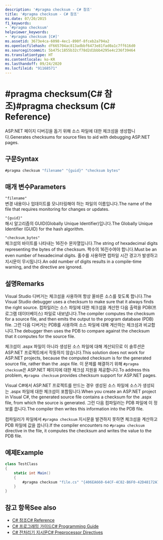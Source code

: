 ```yaml
---
description: '#pragma checksum - C# 참조'
title: '#pragma checksum - C# 참조'
ms.date: 07/20/2015
f1_keywords:
- '#pragma checksum'
helpviewer_keywords:
- '#pragma checksum [C#]'
ms.assetid: 3673e4ca-6098-4ec1-890f-8fceb2a794a2
ms.openlocfilehash: df665704ac813adbbf6473e81fad0a1c7ff616d0
ms.sourcegitcommit: 5b475c1855b32cf78d2d1bbb4295e4c236f39464
ms.translationtype: HT
ms.contentlocale: ko-KR
ms.lasthandoff: 09/24/2020
ms.locfileid: "91168571"
---
```

# <a name="pragma-checksum-c-reference"></a><span data-ttu-id="a71fb-103">#pragma checksum(C# 참조)</span><span class="sxs-lookup"><span data-stu-id="a71fb-103">#pragma checksum (C# Reference)</span></span>

<span data-ttu-id="a71fb-104">ASP.NET 페이지 디버깅을 돕기 위해 소스 파일에 대한 체크섬을 생성합니다.</span><span class="sxs-lookup"><span data-stu-id="a71fb-104">Generates checksums for source files to aid with debugging ASP.NET pages.</span></span>  
  
## <a name="syntax"></a><span data-ttu-id="a71fb-105">구문</span><span class="sxs-lookup"><span data-stu-id="a71fb-105">Syntax</span></span>  
  
```csharp
#pragma checksum "filename" "{guid}" "checksum bytes"  
```  
  
## <a name="parameters"></a><span data-ttu-id="a71fb-106">매개 변수</span><span class="sxs-lookup"><span data-stu-id="a71fb-106">Parameters</span></span>  

 `"filename"`  
 <span data-ttu-id="a71fb-107">변경 내용이나 업데이트를 모니터링해야 하는 파일의 이름입니다.</span><span class="sxs-lookup"><span data-stu-id="a71fb-107">The name of the file that requires monitoring for changes or updates.</span></span>  
  
 `"{guid}"`  
 <span data-ttu-id="a71fb-108">해시 알고리즘의 GUID(Globally Unique Identifier)입니다.</span><span class="sxs-lookup"><span data-stu-id="a71fb-108">The Globally Unique Identifier (GUID) for the hash algorithm.</span></span>  
  
 `"checksum_bytes"`  
 <span data-ttu-id="a71fb-109">체크섬의 바이트를 나타내는 16진수 문자열입니다.</span><span class="sxs-lookup"><span data-stu-id="a71fb-109">The string of hexadecimal digits representing the bytes of the checksum.</span></span> <span data-ttu-id="a71fb-110">짝수의 16진수여야 합니다.</span><span class="sxs-lookup"><span data-stu-id="a71fb-110">Must be an even number of hexadecimal digits.</span></span> <span data-ttu-id="a71fb-111">홀수를 사용하면 컴파일 시간 경고가 발생하고 지시문이 무시됩니다.</span><span class="sxs-lookup"><span data-stu-id="a71fb-111">An odd number of digits results in a compile-time warning, and the directive are ignored.</span></span>  
  
## <a name="remarks"></a><span data-ttu-id="a71fb-112">설명</span><span class="sxs-lookup"><span data-stu-id="a71fb-112">Remarks</span></span>  

 <span data-ttu-id="a71fb-113">Visual Studio 디버거는 체크섬을 사용하여 항상 올바른 소스를 찾도록 합니다.</span><span class="sxs-lookup"><span data-stu-id="a71fb-113">The Visual Studio debugger uses a checksum to make sure  that it always finds the right source.</span></span> <span data-ttu-id="a71fb-114">컴파일러는 소스 파일에 대한 체크섬을 계산한 다음 출력을 PDB(프로그램 데이터베이스) 파일로 내보냅니다.</span><span class="sxs-lookup"><span data-stu-id="a71fb-114">The compiler computes the checksum for a source file, and then emits the output to the program database (PDB) file.</span></span> <span data-ttu-id="a71fb-115">그런 다음 디버거는 PDB를 사용하여 소스 파일에 대해 계산하는 체크섬과 비교합니다.</span><span class="sxs-lookup"><span data-stu-id="a71fb-115">The debugger then uses the PDB to compare against the checksum that it computes for the source file.</span></span>  
  
 <span data-ttu-id="a71fb-116">체크섬이 .aspx 파일이 아니라 생성된 소스 파일에 대해 계산되므로 이 솔루션은 ASP.NET 프로젝트에서 작동하지 않습니다.</span><span class="sxs-lookup"><span data-stu-id="a71fb-116">This solution does not work for ASP.NET projects, because the computed checksum is for the generated source file, rather than the .aspx file.</span></span> <span data-ttu-id="a71fb-117">이 문제를 해결하기 위해 `#pragma checksum`은 ASP.NET 페이지에 대한 체크섬 지원을 제공합니다.</span><span class="sxs-lookup"><span data-stu-id="a71fb-117">To address this problem, `#pragma checksum` provides checksum support for ASP.NET pages.</span></span>  
  
 <span data-ttu-id="a71fb-118">Visual C#에서 ASP.NET 프로젝트를 만드는 경우 생성된 소스 파일에 소스가 생성되는 .aspx 파일에 대한 체크섬이 포함됩니다.</span><span class="sxs-lookup"><span data-stu-id="a71fb-118">When you create an ASP.NET project in Visual C#, the generated source file contains a checksum for the .aspx file, from which the source is generated.</span></span> <span data-ttu-id="a71fb-119">그런 다음 컴파일러는 PDB 파일에 이 정보를 씁니다.</span><span class="sxs-lookup"><span data-stu-id="a71fb-119">The compiler then writes this information into the PDB file.</span></span>  
  
 <span data-ttu-id="a71fb-120">컴파일러가 파일에서 `#pragma checksum` 지시문을 발견하지 못하면 체크섬을 계산하고 PDB 파일에 값을 씁니다.</span><span class="sxs-lookup"><span data-stu-id="a71fb-120">If the compiler encounters no `#pragma checksum` directive in the file, it computes the checksum and writes the value to the PDB file.</span></span>  
  
## <a name="example"></a><span data-ttu-id="a71fb-121">예제</span><span class="sxs-lookup"><span data-stu-id="a71fb-121">Example</span></span>  
  
```csharp
class TestClass  
{  
    static int Main()  
    {  
        #pragma checksum "file.cs" "{406EA660-64CF-4C82-B6F0-42D48172A799}" "ab007f1d23d9" // New checksum  
    }  
}  
```  
  
## <a name="see-also"></a><span data-ttu-id="a71fb-122">참고 항목</span><span class="sxs-lookup"><span data-stu-id="a71fb-122">See also</span></span>

- [<span data-ttu-id="a71fb-123">C# 참조</span><span class="sxs-lookup"><span data-stu-id="a71fb-123">C# Reference</span></span>](../index.md)
- [<span data-ttu-id="a71fb-124">C# 프로그래밍 가이드</span><span class="sxs-lookup"><span data-stu-id="a71fb-124">C# Programming Guide</span></span>](../../programming-guide/index.md)
- [<span data-ttu-id="a71fb-125">C# 전처리기 지시문</span><span class="sxs-lookup"><span data-stu-id="a71fb-125">C# Preprocessor Directives</span></span>](./index.md)
